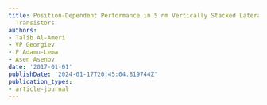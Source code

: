 ```yaml
---
title: Position-Dependent Performance in 5 nm Vertically Stacked Lateral Si Nanowires
  Transistors
authors:
- Talib Al-Ameri
- VP Georgiev
- F Adamu-Lema
- Asen Asenov
date: '2017-01-01'
publishDate: '2024-01-17T20:45:04.819744Z'
publication_types:
- article-journal
---
```


